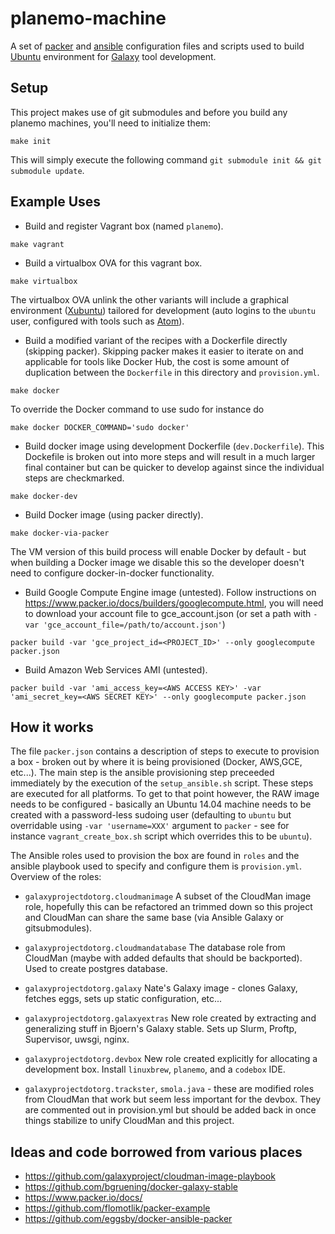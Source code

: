 planemo-machine
=====================

A set of [packer](http://packer.io) and
[ansible](http://www.ansible.com/) configuration files and scripts
used to build [Ubuntu](http://www.ubuntu.com/) environment for
[Galaxy](http://galaxyproject.org) tool development.


Setup
-----------------------

This project makes use of git submodules and before you build any planemo
machines, you'll need to initialize them:

``make init``

This will simply execute the following command ``git submodule init && git submodule update``.

Example Uses
-----------------------

 * Build and register Vagrant box (named ``planemo``).

``make vagrant``

 * Build a virtualbox OVA for this vagrant box.

``make virtualbox``

The virtualbox OVA unlink the other variants will include a graphical environment ([Xubuntu](http://xubuntu.org/)) tailored for development (auto logins to the ``ubuntu`` user, configured with tools such as [Atom](https://atom.io/)).

 * Build a modified variant of the recipes with a Dockerfile directly
     (skipping packer). Skipping packer makes it easier to iterate on and applicable
     for tools like Docker Hub, the cost is some amount of duplication between
     the ``Dockerfile`` in this directory and ``provision.yml``.

``make docker``

To override the Docker command to use sudo for instance do

``make docker DOCKER_COMMAND='sudo docker'``

 * Build docker image using development Dockerfile (``dev.Dockerfile``).
     This Dockefile is broken out into more steps and will result in a much
     larger final container but can be quicker to develop against since the
     individual steps are checkmarked.

``make docker-dev``

 * Build Docker image (using packer directly).

``make docker-via-packer``

The VM version of this build process will enable Docker by default - but when
building a Docker image we disable this so the developer doesn't need to
configure docker-in-docker functionality.

 * Build Google Compute Engine image (untested). Follow instructions on
     https://www.packer.io/docs/builders/googlecompute.html, you will
     need to download your account file to gce_account.json (or set a
     path with ``-var 'gce_account_file=/path/to/account.json'``)

``packer build -var 'gce_project_id=<PROJECT_ID>' --only googlecompute packer.json``

 * Build Amazon Web Services AMI (untested).

``packer build -var 'ami_access_key=<AWS ACCESS KEY>' -var 'ami_secret_key=<AWS SECRET KEY>' --only googlecompute packer.json``

How it works
------------

The file ``packer.json`` contains a description of steps to execute to
provision a box - broken out by where it is being provisioned (Docker,
AWS,GCE, etc...). The main step is the ansible provisioning step preceeded
immediately by the execution of the ``setup_ansible.sh`` script. These steps
are executed for all platforms. To get to that point however, the RAW image
needs to be configured - basically an Ubuntu 14.04 machine needs to be created
with a password-less sudoing user (defaulting to ``ubuntu`` but overridable
using ``-var 'username=XXX'`` argument to ``packer`` - see for instance
``vagrant_create_box.sh`` script which overrides this to be ``ubuntu``).

The Ansible roles used to provision the box are found in ``roles`` and the
ansible playbook used to specify and configure them is ``provision.yml``.
Overview of the roles:

 * ``galaxyprojectdotorg.cloudmanimage`` A subset of the CloudMan image role,
   hopefully this can be refactored an trimmed down so this project and
   CloudMan can share the same base (via Ansible Galaxy or gitsubmodules).
 * ``galaxyprojectdotorg.cloudmandatabase`` The database role from CloudMan
   (maybe with added defaults that should be backported). Used to create
   postgres database.
 * ``galaxyprojectdotorg.galaxy`` Nate's Galaxy image - clones Galaxy, fetches
   eggs, sets up static configuration, etc...
 * ``galaxyprojectdotorg.galaxyextras`` New role created by extracting and
   generalizing stuff in Bjoern's Galaxy stable. Sets up Slurm, Proftp,
   Supervisor, uwsgi, nginx.
 * ``galaxyprojectdotorg.devbox`` New role created explicitly for allocating
   a development box. Install ``linuxbrew``, ``planemo``, and a ``codebox``
   IDE.

 * ``galaxyprojectdotorg.trackster``, ``smola.java`` - these are modified roles
   from CloudMan that work but seem less important for the devbox. They are
   commented out in provision.yml but should be added back in once things
   stabilize to unify CloudMan and this project.

Ideas and code borrowed from various places
-------------------------------------------

 * https://github.com/galaxyproject/cloudman-image-playbook
 * https://github.com/bgruening/docker-galaxy-stable
 * https://www.packer.io/docs/
 * https://github.com/flomotlik/packer-example
 * https://github.com/eggsby/docker-ansible-packer
